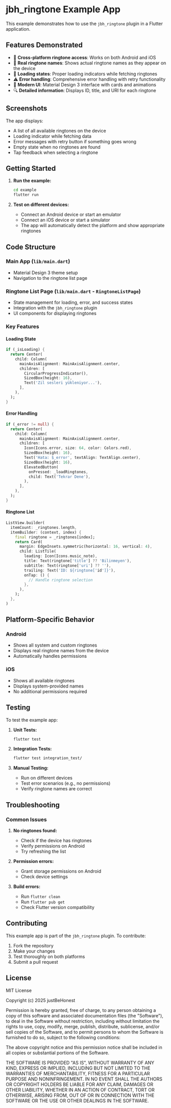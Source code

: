# jbh_ringtone Example App

This example demonstrates how to use the `jbh_ringtone` plugin in a Flutter application.

## Features Demonstrated

- 📱 **Cross-platform ringtone access**: Works on both Android and iOS
- 🎵 **Real ringtone names**: Shows actual ringtone names as they appear on the device
- 🔄 **Loading states**: Proper loading indicators while fetching ringtones
- ⚠️ **Error handling**: Comprehensive error handling with retry functionality
- 🎨 **Modern UI**: Material Design 3 interface with cards and animations
- 🔍 **Detailed information**: Displays ID, title, and URI for each ringtone

## Screenshots

The app displays:
- A list of all available ringtones on the device
- Loading indicator while fetching data
- Error messages with retry button if something goes wrong
- Empty state when no ringtones are found
- Tap feedback when selecting a ringtone

## Getting Started

1. **Run the example:**
   ```bash
   cd example
   flutter run
   ```

2. **Test on different devices:**
   - Connect an Android device or start an emulator
   - Connect an iOS device or start a simulator
   - The app will automatically detect the platform and show appropriate ringtones

## Code Structure

### Main App (`lib/main.dart`)
- Material Design 3 theme setup
- Navigation to the ringtone list page

### Ringtone List Page (`lib/main.dart` - `RingtoneListPage`)
- State management for loading, error, and success states
- Integration with the `jbh_ringtone` plugin
- UI components for displaying ringtones

### Key Features

#### Loading State
```dart
if (_isLoading) {
  return Center(
    child: Column(
      mainAxisAlignment: MainAxisAlignment.center,
      children: [
        CircularProgressIndicator(),
        SizedBox(height: 16),
        Text('Zil sesleri yükleniyor...'),
      ],
    ),
  );
}
```

#### Error Handling
```dart
if (_error != null) {
  return Center(
    child: Column(
      mainAxisAlignment: MainAxisAlignment.center,
      children: [
        Icon(Icons.error, size: 64, color: Colors.red),
        SizedBox(height: 16),
        Text('Hata: $_error', textAlign: TextAlign.center),
        SizedBox(height: 16),
        ElevatedButton(
          onPressed: _loadRingtones,
          child: Text('Tekrar Dene'),
        ),
      ],
    ),
  );
}
```

#### Ringtone List
```dart
ListView.builder(
  itemCount: _ringtones.length,
  itemBuilder: (context, index) {
    final ringtone = _ringtones[index];
    return Card(
      margin: EdgeInsets.symmetric(horizontal: 16, vertical: 4),
      child: ListTile(
        leading: Icon(Icons.music_note),
        title: Text(ringtone['title'] ?? 'Bilinmeyen'),
        subtitle: Text(ringtone['uri'] ?? ''),
        trailing: Text('ID: ${ringtone['id']}'),
        onTap: () {
          // Handle ringtone selection
        },
      ),
    );
  },
)
```

## Platform-Specific Behavior

### Android
- Shows all system and custom ringtones
- Displays real ringtone names from the device
- Automatically handles permissions

### iOS
- Shows all available ringtones
- Displays system-provided names
- No additional permissions required

## Testing

To test the example app:

1. **Unit Tests:**
   ```bash
   flutter test
   ```

2. **Integration Tests:**
   ```bash
   flutter test integration_test/
   ```

3. **Manual Testing:**
   - Run on different devices
   - Test error scenarios (e.g., no permissions)
   - Verify ringtone names are correct

## Troubleshooting

### Common Issues

1. **No ringtones found:**
   - Check if the device has ringtones
   - Verify permissions on Android
   - Try refreshing the list

2. **Permission errors:**
   - Grant storage permissions on Android
   - Check device settings

3. **Build errors:**
   - Run `flutter clean`
   - Run `flutter pub get`
   - Check Flutter version compatibility

## Contributing

This example app is part of the `jbh_ringtone` plugin. To contribute:

1. Fork the repository
2. Make your changes
3. Test thoroughly on both platforms
4. Submit a pull request

## License

MIT License

Copyright (c) 2025 justBeHonest

Permission is hereby granted, free of charge, to any person obtaining a copy
of this software and associated documentation files (the "Software"), to deal
in the Software without restriction, including without limitation the rights
to use, copy, modify, merge, publish, distribute, sublicense, and/or sell
copies of the Software, and to permit persons to whom the Software is
furnished to do so, subject to the following conditions:

The above copyright notice and this permission notice shall be included in all
copies or substantial portions of the Software.

THE SOFTWARE IS PROVIDED "AS IS", WITHOUT WARRANTY OF ANY KIND, EXPRESS OR
IMPLIED, INCLUDING BUT NOT LIMITED TO THE WARRANTIES OF MERCHANTABILITY,
FITNESS FOR A PARTICULAR PURPOSE AND NONINFRINGEMENT. IN NO EVENT SHALL THE
AUTHORS OR COPYRIGHT HOLDERS BE LIABLE FOR ANY CLAIM, DAMAGES OR OTHER
LIABILITY, WHETHER IN AN ACTION OF CONTRACT, TORT OR OTHERWISE, ARISING FROM,
OUT OF OR IN CONNECTION WITH THE SOFTWARE OR THE USE OR OTHER DEALINGS IN THE
SOFTWARE.
